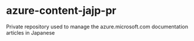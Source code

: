 azure-content-jajp-pr
=====================

Private repository used to manage the azure.microsoft.com documentation articles in Japanese
